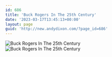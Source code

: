```yaml
---
id: 686
title: 'Buck Rogers In The 25th Century'
date: '2023-03-17T13:45:13+00:00'
layout: page
guid: 'http://new.andydixon.com/?page_id=686'
---
```


![Buck Rogers In The 25th Century](https://i0.wp.com/assets.g8x2.ldn.idrivee2-23.com/posters/Buck%20Rogers%20In%20The%2025th%20Century%2001.jpg?w=1200&ssl=1 "Buck Rogers In The 25th Century")  
![Buck Rogers In The 25th Century](https://i0.wp.com/assets.g8x2.ldn.idrivee2-23.com/posters/Buck%20Rogers%20In%20The%2025th%20Century%2002.jpg?w=1200&ssl=1 "Buck Rogers In The 25th Century")